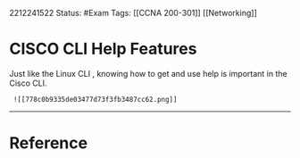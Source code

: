 2212241522
	Status: #Exam
		Tags: [[CCNA 200-301]] [[Networking]]

# CISCO CLI Help Features

Just like the Linux CLI , knowing how to get and use help is important in the Cisco CLI.

	 ![[778c0b9335de03477d73f3fb3487cc62.png]]



---
# Reference